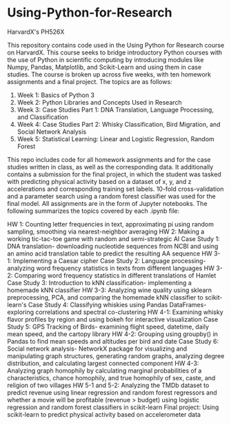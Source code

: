 # Using-Python-for-Research
HarvardX's PH526X

This repository contains code used in the Using Python for Research course on HarvardX. This course seeks to bridge introductory Python courses with the use of Python in scientific computing by introducing modules like Numpy, Pandas, Matplotlib, and Scikit-Learn and using them in case studies. The course is broken up across five weeks, with ten homework assignments and a final project. The topics are as follows:

1. Week 1: Basics of Python 3
2. Week 2: Python Libraries and Concepts Used in Research
3. Week 3: Case Studies Part 1: DNA Translation, Language Processing, and Classification
4. Week 4: Case Studies Part 2: Whisky Classification, Bird Migration, and Social Network Analysis
5. Week 5: Statistical Learning: Linear and Logistic Regression, Random Forest

This repo includes code for all homework assignments and for the case studies written in class, as well as the corresponding data. It additionally contains a submission for the final project, in which the student was tasked with predicting physical activity based on a dataset of x, y, and z accelerations and corresponding training set labels. 10-fold cross-validation and a parameter search using a random forest classifier was used for the final model. All assignments are in the form of Jupyter notebooks. The following summarizes the topics covered by each .ipynb file:

HW 1: Counting letter frequencies in text, approximating pi using random sampling, smoothing via nearest-neighbor averaging
HW 2: Making a working tic-tac-toe game with random and semi-strategic AI
Case Study 1: DNA translation- downloading nucleotide sequences from NCBI and using an amino acid translation table to predict the resulting AA sequence
HW 3-1: Implementing a Caesar cipher
Case Study 2: Language processing- analyzing word frequency statistics in texts from different languages
HW 3-2: Comparing word frequency statistics in different translations of Hamlet
Case Study 3: Introduction to kNN classification- implementing a homemade kNN classifier
HW 3-3: Analyzing wine quality using sklearn preprocessing, PCA, and comparing the homemade kNN classifier to scikit-learn's
Case Study 4: Classifying whiskies using Pandas DataFrames- exploring correlations and spectral co-clustering
HW 4-1: Examining whisky flavor profiles by region and using bokeh for interactive visualization
Case Study 5: GPS Tracking of Birds- examining flight speed, datetime, daily mean speed, and the cartopy library
HW 4-2: Grouping using groupby() in Pandas to find mean speeds and altitudes per bird and date
Case Study 6: Social network analysis- NetworkX package for visualizing and manipulating graph structures, generating random graphs, analyzing degree distribution, and calculating largest connected component
HW 4-3: Analyzing graph homophily by calculating marginal probabilities of a characteristics, chance homophily, and true homophily of sex, caste, and religion of two villages
HW 5-1 and 5-2: Analyzing the TMDb dataset to predict revenue using linear regression and random forest regressors and whether a movie will be profitable (revenue > budget) using logistic regression and random forest classifiers in scikit-learn
Final project: Using scikit-learn to predict physical activity based on accelerometer data
